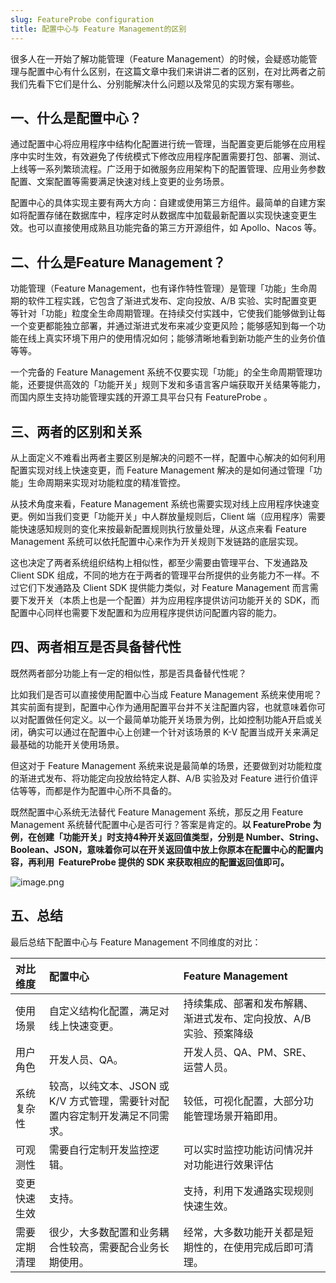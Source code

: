 ```yaml
---
slug: FeatureProbe configuration
title: 配置中心与 Feature Management的区别
---
```



很多人在一开始了解功能管理（Feature Management）的时候，会疑惑功能管理与配置中心有什么区别，在这篇文章中我们来讲讲二者的区别，在对比两者之前我们先看下它们是什么、分别能解决什么问题以及常见的实现方案有哪些。

## **一、什么是配置中心？**

通过配置中心将应用程序中结构化配置进行统一管理，当配置变更后能够在应用程序中实时生效，有效避免了传统模式下修改应用程序配置需要打包、部署、测试、上线等一系列繁琐流程。广泛用于如微服务应用架构下的配置管理、应用业务参数配置、文案配置等需要满足快速对线上变更的业务场景。

配置中心的具体实现主要有两大方向：自建或使用第三方组件。最简单的自建方案如将配置存储在数据库中，程序定时从数据库中加载最新配置以实现快速变更生效。也可以直接使用成熟且功能完备的第三方开源组件，如 Apollo、Nacos 等。

## **二、什么是Feature Management？**

功能管理（Feature Management，也有译作特性管理）是管理「功能」生命周期的软件工程实践，它包含了渐进式发布、定向投放、A/B 实验、实时配置变更等针对「功能」粒度全生命周期管理。在持续交付实践中，它使我们能够做到让每一个变更都能独立部署，并通过渐进式发布来减少变更风险；能够感知到每一个功能在线上真实环境下用户的使用情况如何；能够清晰地看到新功能产生的业务价值等等。

一个完备的 Feature Management 系统不仅要实现「功能」的全生命周期管理功能，还要提供高效的「功能开关」规则下发和多语言客户端获取开关结果等能力，而国内原生支持功能管理实践的开源工具平台只有 FeatureProbe 。

## **三、两者的区别和关系**

从上面定义不难看出两者主要区别是解决的问题不一样，配置中心解决的如何利用配置实现对线上快速变更，而 Feature Management 解决的是如何通过管理「功能」生命周期来实现对功能粒度的精准管控。

从技术角度来看，Feature Management 系统也需要实现对线上应用程序快速变更。例如当我们变更「功能开关」中人群放量规则后，Client 端（应用程序）需要能快速感知规则的变化来按最新配置规则执行放量处理，从这点来看 Feature Management 系统可以依托配置中心来作为开关规则下发链路的底层实现。

这也决定了两者系统组织结构上相似性，都至少需要由管理平台、下发通路及 Client SDK 组成，不同的地方在于两者的管理平台所提供的业务能力不一样。不过它们下发通路及 Client SDK 提供能力类似，对 Feature Management 而言需要下发开关（本质上也是一个配置）并为应用程序提供访问功能开关的 SDK，而配置中心同样也需要下发配置和为应用程序提供访问配置内容的能力。

## **四、两者相互是否具备替代性**

既然两者部分功能上有一定的相似性，那是否具备替代性呢？  


比如我们是否可以直接使用配置中心当成 Feature Management 系统来使用呢？其实前面有提到，配置中心作为通用配置平台并不关注配置内容，也就意味着你可以对配置做任何定义。以一个最简单功能开关场景为例，比如控制功能A开启或关闭，确实可以通过在配置中心上创建一个针对该场景的 K-V 配置当成开关来满足最基础的功能开关使用场景。

但这对于 Feature Management 系统来说是最简单的场景，还要做到对功能粒度的渐进式发布、将功能定向投放给特定人群、A/B 实验及对 Feature 进行价值评估等等，而都是作为配置中心所不具备的。  


既然配置中心系统无法替代 Feature Management 系统，那反之用 Feature Management 系统替代配置中心是否可行？答案是肯定的。**以 FeatureProbe 为例，在创建「功能开关」时支持4种开关返回值类型，分别是 Number、String、Boolean、JSON，意味着你可以在开关返回值中放上你原本在配置中心的配置内容，再利用  FeatureProbe 提供的 SDK 来获取相应的配置返回值即可。**


![image.png](https://gift-pypu-cdn.didistatic.com/static/featureprobe/do1_UP9vTitquQb4e8N87Ljs)

## **五、总结**

最后总结下配置中心与 Feature Management 不同维度的对比：


| 对比维度   | 配置中心  | Feature Management |
|:-----| :---- | :---- |
| 使用场景 | 自定义结构化配置，满足对线上快速变更。 | 持续集成、部署和发布解耦、渐进式发布、定向投放、A/B 实验、预案降级 |
| 用户角色 | 开发人员、QA。 | 开发人员、QA、PM、SRE、运营人员。 |
| 系统复杂性 | 较高，以纯文本、JSON 或 K/V 方式管理，需要针对配置内容定制开发满足不同需求。 | 较低，可视化配置，大部分功能管理场景开箱即用。|
| 可观测性 | 需要自行定制开发监控逻辑。 | 可以实时监控功能访问情况并对功能进行效果评估|
| 变更快速生效| 支持。 | 支持，利用下发通路实现规则快速生效。 |
| 需要定期清理 | 很少，大多数配置和业务耦合性较高，需要配合业务长期使用。 | 经常，大多数功能开关都是短期性的，在使用完成后即可清理。 |
